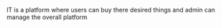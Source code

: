 IT is a platform where users can buy there desired things and admin can manage the overall platform
